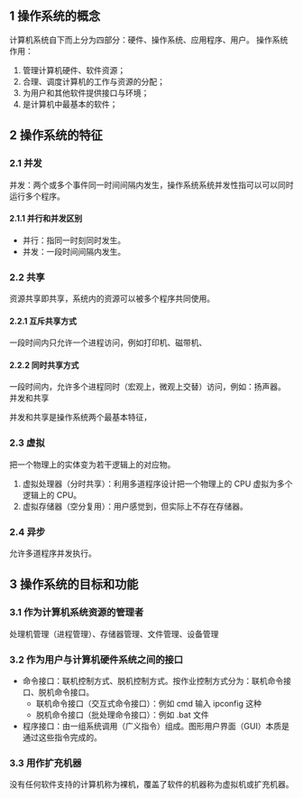 ## 1 操作系统的概念
计算机系统自下而上分为四部分：硬件、操作系统、应用程序、用户。
操作系统作用：
1. 管理计算机硬件、软件资源；
2. 合理、调度计算机的工作与资源的分配；
3. 为用户和其他软件提供接口与环境；
4. 是计算机中最基本的软件；

## 2 操作系统的特征
### 2.1 并发
并发：两个或多个事件同一时间间隔内发生，操作系统系统并发性指可以可以同时运行多个程序。
#### 2.1.1 并行和并发区别
* 并行：指同一时刻同时发生。
* 并发：一段时间间隔内发生。

### 2.2 共享
资源共享即共享，系统内的资源可以被多个程序共同使用。
#### 2.2.1 互斥共享方式
一段时间内只允许一个进程访问，例如打印机、磁带机、
#### 2.2.2 同时共享方式
一段时间内，允许多个进程同时（宏观上，微观上交替）访问，例如：扬声器。
并发和共享

并发和共享是操作系统两个最基本特征，

### 2.3 虚拟
把一个物理上的实体变为若干逻辑上的对应物。
1. 虚拟处理器（分时共享）：利用多道程序设计把一个物理上的 CPU 虚拟为多个逻辑上的 CPU。
2. 虚拟存储器（空分复用）：用户感觉到，但实际上不存在存储器。
### 2.4 异步
允许多道程序并发执行。

## 3 操作系统的目标和功能
### 3.1 作为计算机系统资源的管理者
处理机管理（进程管理）、存储器管理、文件管理、设备管理
### 3.2 作为用户与计算机硬件系统之间的接口
* 命令接口：联机控制方式、脱机控制方式。按作业控制方式分为：联机命令接口、脱机命令接口。
   - 联机命令接口（交互式命令接口）：例如 cmd 输入 ipconfig 这种
   - 脱机命令接口（批处理命令接口）：例如 .bat 文件
* 程序接口：由一组系统调用（广义指令）组成。图形用户界面（GUI）本质是通过这些指令完成的。

### 3.3 用作扩充机器
没有任何软件支持的计算机称为裸机，覆盖了软件的机器称为虚拟机或扩充机器。